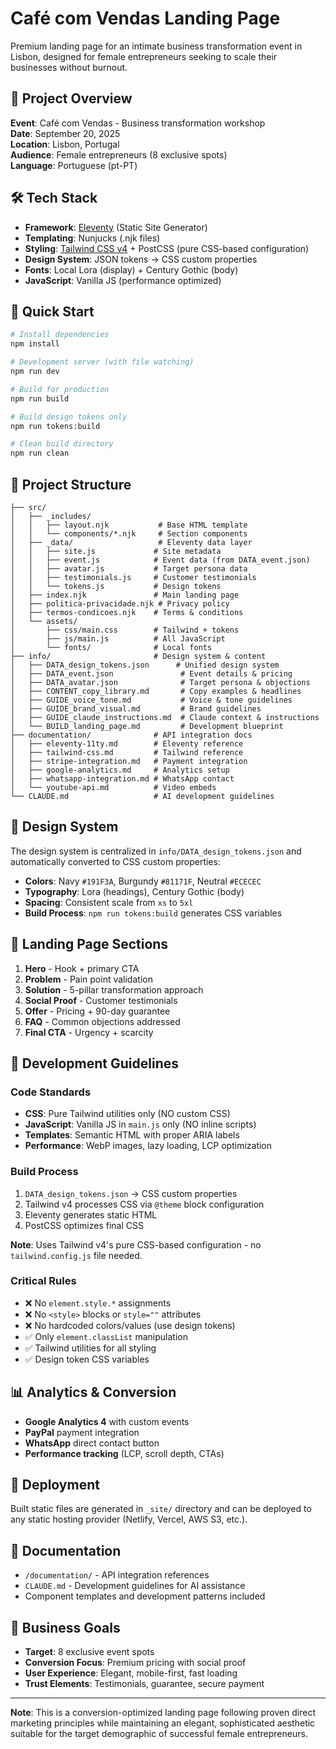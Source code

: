 # Café com Vendas Landing Page

Premium landing page for an intimate business transformation event in Lisbon, designed for female entrepreneurs seeking to scale their businesses without burnout.

## 🎯 Project Overview

**Event**: Café com Vendas - Business transformation workshop  
**Date**: September 20, 2025  
**Location**: Lisbon, Portugal  
**Audience**: Female entrepreneurs (8 exclusive spots)  
**Language**: Portuguese (pt-PT)  

## 🛠 Tech Stack

- **Framework**: [Eleventy](https://www.11ty.dev/) (Static Site Generator)
- **Templating**: Nunjucks (.njk files)
- **Styling**: [Tailwind CSS v4](https://tailwindcss.com/) + PostCSS (pure CSS-based configuration)
- **Design System**: JSON tokens → CSS custom properties
- **Fonts**: Local Lora (display) + Century Gothic (body)
- **JavaScript**: Vanilla JS (performance optimized)

## 🚀 Quick Start

```bash
# Install dependencies
npm install

# Development server (with file watching)
npm run dev

# Build for production
npm run build

# Build design tokens only
npm run tokens:build

# Clean build directory
npm run clean
```

## 📁 Project Structure

```
├── src/
│   ├── _includes/
│   │   ├── layout.njk           # Base HTML template
│   │   └── components/*.njk     # Section components
│   ├── _data/                   # Eleventy data layer
│   │   ├── site.js             # Site metadata
│   │   ├── event.js            # Event data (from DATA_event.json)
│   │   ├── avatar.js           # Target persona data
│   │   ├── testimonials.js     # Customer testimonials
│   │   └── tokens.js           # Design tokens
│   ├── index.njk               # Main landing page
│   ├── politica-privacidade.njk # Privacy policy
│   ├── termos-condicoes.njk    # Terms & conditions
│   └── assets/
│       ├── css/main.css        # Tailwind + tokens
│       ├── js/main.js          # All JavaScript
│       └── fonts/              # Local fonts
├── info/                       # Design system & content
│   ├── DATA_design_tokens.json      # Unified design system
│   ├── DATA_event.json               # Event details & pricing
│   ├── DATA_avatar.json              # Target persona & objections
│   ├── CONTENT_copy_library.md       # Copy examples & headlines
│   ├── GUIDE_voice_tone.md           # Voice & tone guidelines
│   ├── GUIDE_brand_visual.md         # Brand guidelines
│   ├── GUIDE_claude_instructions.md  # Claude context & instructions
│   └── BUILD_landing_page.md         # Development blueprint
├── documentation/              # API integration docs
│   ├── eleventy-11ty.md        # Eleventy reference
│   ├── tailwind-css.md         # Tailwind reference
│   ├── stripe-integration.md   # Payment integration
│   ├── google-analytics.md     # Analytics setup
│   ├── whatsapp-integration.md # WhatsApp contact
│   └── youtube-api.md          # Video embeds
└── CLAUDE.md                   # AI development guidelines
```

## 🎨 Design System

The design system is centralized in `info/DATA_design_tokens.json` and automatically converted to CSS custom properties:

- **Colors**: Navy `#191F3A`, Burgundy `#81171F`, Neutral `#ECECEC`
- **Typography**: Lora (headings), Century Gothic (body)
- **Spacing**: Consistent scale from `xs` to `5xl`
- **Build Process**: `npm run tokens:build` generates CSS variables

## 📄 Landing Page Sections

1. **Hero** - Hook + primary CTA
2. **Problem** - Pain point validation
3. **Solution** - 5-pillar transformation approach
4. **Social Proof** - Customer testimonials
5. **Offer** - Pricing + 90-day guarantee
6. **FAQ** - Common objections addressed
7. **Final CTA** - Urgency + scarcity

## 🔧 Development Guidelines

### Code Standards
- **CSS**: Pure Tailwind utilities only (NO custom CSS)
- **JavaScript**: Vanilla JS in `main.js` only (NO inline scripts)
- **Templates**: Semantic HTML with proper ARIA labels
- **Performance**: WebP images, lazy loading, LCP optimization

### Build Process
1. `DATA_design_tokens.json` → CSS custom properties
2. Tailwind v4 processes CSS via `@theme` block configuration
3. Eleventy generates static HTML
4. PostCSS optimizes final CSS

**Note**: Uses Tailwind v4's pure CSS-based configuration - no `tailwind.config.js` file needed.

### Critical Rules
- ❌ No `element.style.*` assignments
- ❌ No `<style>` blocks or `style=""` attributes  
- ❌ No hardcoded colors/values (use design tokens)
- ✅ Only `element.classList` manipulation
- ✅ Tailwind utilities for all styling
- ✅ Design token CSS variables

## 📊 Analytics & Conversion

- **Google Analytics 4** with custom events
- **PayPal** payment integration
- **WhatsApp** direct contact button
- **Performance tracking** (LCP, scroll depth, CTAs)

## 🚀 Deployment

Built static files are generated in `_site/` directory and can be deployed to any static hosting provider (Netlify, Vercel, AWS S3, etc.).

## 📖 Documentation

- `/documentation/` - API integration references
- `CLAUDE.md` - Development guidelines for AI assistance
- Component templates and development patterns included

## 🎯 Business Goals

- **Target**: 8 exclusive event spots
- **Conversion Focus**: Premium pricing with social proof
- **User Experience**: Elegant, mobile-first, fast loading
- **Trust Elements**: Testimonials, guarantee, secure payment

---

**Note**: This is a conversion-optimized landing page following proven direct marketing principles while maintaining an elegant, sophisticated aesthetic suitable for the target demographic of successful female entrepreneurs.